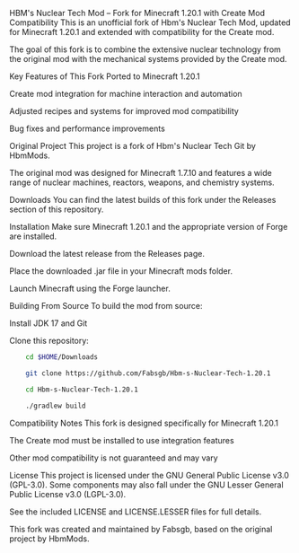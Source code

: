 HBM's Nuclear Tech Mod – Fork for Minecraft 1.20.1 with Create Mod Compatibility
This is an unofficial fork of Hbm's Nuclear Tech Mod, updated for Minecraft 1.20.1 and extended with compatibility for the Create mod.

The goal of this fork is to combine the extensive nuclear technology from the original mod with the mechanical systems provided by the Create mod.

Key Features of This Fork
Ported to Minecraft 1.20.1

Create mod integration for machine interaction and automation

Adjusted recipes and systems for improved mod compatibility

Bug fixes and performance improvements

Original Project
This project is a fork of Hbm's Nuclear Tech Git by HbmMods.

The original mod was designed for Minecraft 1.7.10 and features a wide range of nuclear machines, reactors, weapons, and chemistry systems.

Downloads
You can find the latest builds of this fork under the Releases section of this repository.

Installation
Make sure Minecraft 1.20.1 and the appropriate version of Forge are installed.

Download the latest release from the Releases page.

Place the downloaded .jar file in your Minecraft mods folder.

Launch Minecraft using the Forge launcher.

Building From Source
To build the mod from source:

Install JDK 17 and Git

Clone this repository:

 ```bash
     cd $HOME/Downloads
 ```
 ```bash
     git clone https://github.com/Fabsgb/Hbm-s-Nuclear-Tech-1.20.1
 ```
 ```bash
     cd Hbm-s-Nuclear-Tech-1.20.1
 ```
 ```bash
     ./gradlew build
 ```

Compatibility Notes
This fork is designed specifically for Minecraft 1.20.1

The Create mod must be installed to use integration features

Other mod compatibility is not guaranteed and may vary

License
This project is licensed under the GNU General Public License v3.0 (GPL-3.0). Some components may also fall under the GNU Lesser General Public License v3.0 (LGPL-3.0).

See the included LICENSE and LICENSE.LESSER files for full details.

This fork was created and maintained by Fabsgb, based on the original project by HbmMods.

